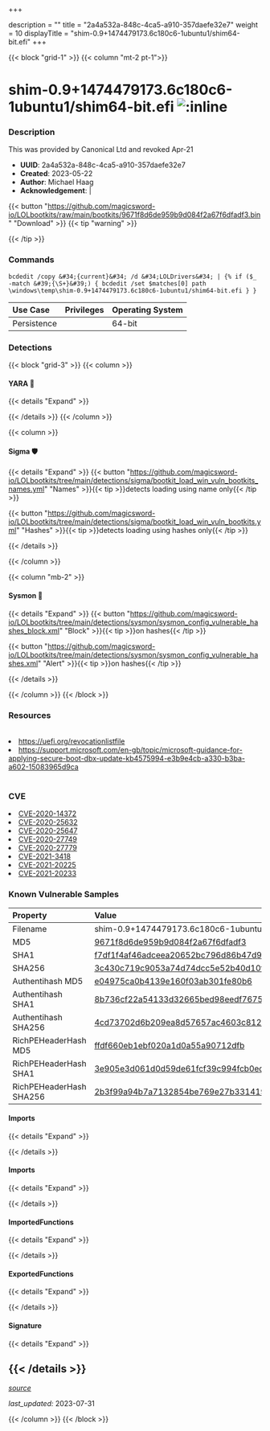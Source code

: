 +++

description = ""
title = "2a4a532a-848c-4ca5-a910-357daefe32e7"
weight = 10
displayTitle = "shim-0.9+1474479173.6c180c6-1ubuntu1/shim64-bit.efi"
+++


{{< block "grid-1" >}}
{{< column "mt-2 pt-1">}}


# shim-0.9+1474479173.6c180c6-1ubuntu1/shim64-bit.efi ![:inline](/images/twitter_verified.png) 


### Description

This was provided by Canonical Ltd and revoked Apr-21
- **UUID**: 2a4a532a-848c-4ca5-a910-357daefe32e7
- **Created**: 2023-05-22
- **Author**: Michael Haag
- **Acknowledgement**:  | [](https://twitter.com/)

{{< button "https://github.com/magicsword-io/LOLbootkits/raw/main/bootkits/9671f8d6de959b9d084f2a67f6dfadf3.bin" "Download" >}}
{{< tip "warning" >}}

{{< /tip >}}

### Commands

```
bcdedit /copy &#34;{current}&#34; /d &#34;LOLDrivers&#34; | {% if ($_ -match &#39;{\S+}&#39;) { bcdedit /set $matches[0] path \windows\temp\shim-0.9+1474479173.6c180c6-1ubuntu1/shim64-bit.efi } }
```


| Use Case | Privileges | Operating System | 
|:---- | ---- | ---- |
| Persistence |  | 64-bit |



### Detections


{{< block "grid-3" >}}
{{< column >}}
#### YARA 🏹
{{< details "Expand" >}}

{{< /details >}}
{{< /column >}}



{{< column >}}

#### Sigma 🛡️
{{< details "Expand" >}}
{{< button "https://github.com/magicsword-io/LOLbootkits/tree/main/detections/sigma/bootkit_load_win_vuln_bootkits_names.yml" "Names" >}}{{< tip >}}detects loading using name only{{< /tip >}} 


{{< button "https://github.com/magicsword-io/LOLbootkits/tree/main/detections/sigma/bootkit_load_win_vuln_bootkits.yml" "Hashes" >}}{{< tip >}}detects loading using hashes only{{< /tip >}} 

{{< /details >}}

{{< /column >}}


{{< column "mb-2" >}}

#### Sysmon 🔎
{{< details "Expand" >}}
{{< button "https://github.com/magicsword-io/LOLbootkits/tree/main/detections/sysmon/sysmon_config_vulnerable_hashes_block.xml" "Block" >}}{{< tip >}}on hashes{{< /tip >}} 

{{< button "https://github.com/magicsword-io/LOLbootkits/tree/main/detections/sysmon/sysmon_config_vulnerable_hashes.xml" "Alert" >}}{{< tip >}}on hashes{{< /tip >}} 

{{< /details >}}

{{< /column >}}
{{< /block >}}


### Resources
<br>
<li><a href="https://uefi.org/revocationlistfile">https://uefi.org/revocationlistfile</a></li>
<li><a href="https://support.microsoft.com/en-gb/topic/microsoft-guidance-for-applying-secure-boot-dbx-update-kb4575994-e3b9e4cb-a330-b3ba-a602-15083965d9ca">https://support.microsoft.com/en-gb/topic/microsoft-guidance-for-applying-secure-boot-dbx-update-kb4575994-e3b9e4cb-a330-b3ba-a602-15083965d9ca</a></li>
<br>

### CVE

<li><a href="https://cve.mitre.org/cgi-bin/cvename.cgi?name=CVE-2020-14372">CVE-2020-14372</a></li>
<li><a href="https://cve.mitre.org/cgi-bin/cvename.cgi?name=CVE-2020-25632">CVE-2020-25632</a></li>
<li><a href="https://cve.mitre.org/cgi-bin/cvename.cgi?name=CVE-2020-25647">CVE-2020-25647</a></li>
<li><a href="https://cve.mitre.org/cgi-bin/cvename.cgi?name=CVE-2020-27749">CVE-2020-27749</a></li>
<li><a href="https://cve.mitre.org/cgi-bin/cvename.cgi?name=CVE-2020-27779">CVE-2020-27779</a></li>
<li><a href="https://cve.mitre.org/cgi-bin/cvename.cgi?name=CVE-2021-3418">CVE-2021-3418</a></li>
<li><a href="https://cve.mitre.org/cgi-bin/cvename.cgi?name=CVE-2021-20225">CVE-2021-20225</a></li>
<li><a href="https://cve.mitre.org/cgi-bin/cvename.cgi?name=CVE-2021-20233">CVE-2021-20233</a></li>

### Known Vulnerable Samples

| Property           | Value |
|:-------------------|:------|
| Filename           | shim-0.9+1474479173.6c180c6-1ubuntu1/shim64-bit.efi |
| MD5                | [9671f8d6de959b9d084f2a67f6dfadf3](https://www.virustotal.com/gui/file/9671f8d6de959b9d084f2a67f6dfadf3) |
| SHA1               | [f7df1f4af46adceea20652bc796d86b47d9eeb6c](https://www.virustotal.com/gui/file/f7df1f4af46adceea20652bc796d86b47d9eeb6c) |
| SHA256             | [3c430c719c9053a74d74dcc5e52b40d10f109db1dc9458a05a7a413b86a93467](https://www.virustotal.com/gui/file/3c430c719c9053a74d74dcc5e52b40d10f109db1dc9458a05a7a413b86a93467) |
| Authentihash MD5   | [e04975ca0b4139e160f03ab301fe80b6](https://www.virustotal.com/gui/search/authentihash%253Ae04975ca0b4139e160f03ab301fe80b6) |
| Authentihash SHA1  | [8b736cf22a54133d32665bed98eedf76755e0b10](https://www.virustotal.com/gui/search/authentihash%253A8b736cf22a54133d32665bed98eedf76755e0b10) |
| Authentihash SHA256| [4cd73702d6b209ea8d57657ac4603c8127134d01973d84018af7c68335751ad9](https://www.virustotal.com/gui/search/authentihash%253A4cd73702d6b209ea8d57657ac4603c8127134d01973d84018af7c68335751ad9) |
| RichPEHeaderHash MD5   | [ffdf660eb1ebf020a1d0a55a90712dfb](https://www.virustotal.com/gui/search/rich_pe_header_hash%253Affdf660eb1ebf020a1d0a55a90712dfb) |
| RichPEHeaderHash SHA1  | [3e905e3d061d0d59de61fcf39c994fcb0ec1bab3](https://www.virustotal.com/gui/search/rich_pe_header_hash%253A3e905e3d061d0d59de61fcf39c994fcb0ec1bab3) |
| RichPEHeaderHash SHA256| [2b3f99a94b7a7132854be769e27b331419c53989ef42f686d6f5ba09ddefefd6](https://www.virustotal.com/gui/search/rich_pe_header_hash%253A2b3f99a94b7a7132854be769e27b331419c53989ef42f686d6f5ba09ddefefd6) |


#### Imports
{{< details "Expand" >}}

{{< /details >}}
#### Imports
{{< details "Expand" >}}

{{< /details >}}
#### ImportedFunctions
{{< details "Expand" >}}

{{< /details >}}
#### ExportedFunctions
{{< details "Expand" >}}

{{< /details >}}

#### Signature
{{< details "Expand" >}}

{{< /details >}}
-----



[*source*](https://github.com/magicsword-io/LOLbootkits/tree/main/yaml/2a4a532a-848c-4ca5-a910-357daefe32e7.yaml)

*last_updated:* 2023-07-31








{{< /column >}}
{{< /block >}}
